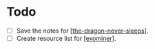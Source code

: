 # Todo

- [ ] Save the notes for [[the-dragon-never-sleeps]].
- [ ] Create resource list for [[exominer]].

[//begin]: # "Autogenerated link references for markdown compatibility"
[the-dragon-never-sleeps]: the-dragon-never-sleeps.md "The Dragon Never Sleeps"
[exominer]: exominer.md "ExoMiner"
[//end]: # "Autogenerated link references"